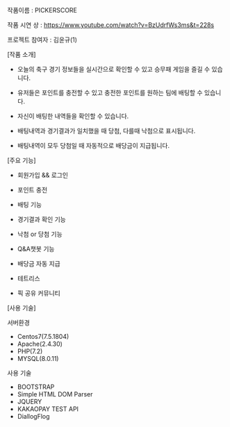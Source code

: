 작품이름 : PICKERSCORE

작품 시연 상 : https://www.youtube.com/watch?v=BzUdrfWs3ms&t=228s

프로젝트 참여자 : 김윤규(1)

[작품 소개]

- 오늘의 축구 경기 정보들을 실시간으로 확인할 수 있고 승무패 게임을 즐길 수 있습니다.

- 유저들은 포인트를 충전할 수 있고 충전한 포인트를 원하는 팀에 배팅할 수 있습니다.

- 자신이 배팅한 내역들을 확인할 수 있습니다.

- 배팅내역과 경기결과가 일치했을 때 당첨, 다를때 낙첨으로 표시됩니다.

- 배팅내역이 모두 당첨일 때 자동적으로 배당금이 지급됩니다.


[주요 기능]

- 회원가입 && 로그인

- 포인트 충전

- 배팅 기능

- 경기결과 확인 기능

- 낙첨 or 당첨 기능

- Q&A챗봇 기능

- 배당금 자동 지급

- 테트리스

- 픽 공유 커뮤니티

[사용 기술]

서버환경
- Centos7(7.5.1804)
- Apache(2.4.30)
- PHP(7.2)
- MYSQL(8.0.11)

사용 기술
- BOOTSTRAP
- Simple HTML DOM Parser
- JQUERY
- KAKAOPAY TEST API
- DiallogFlog
